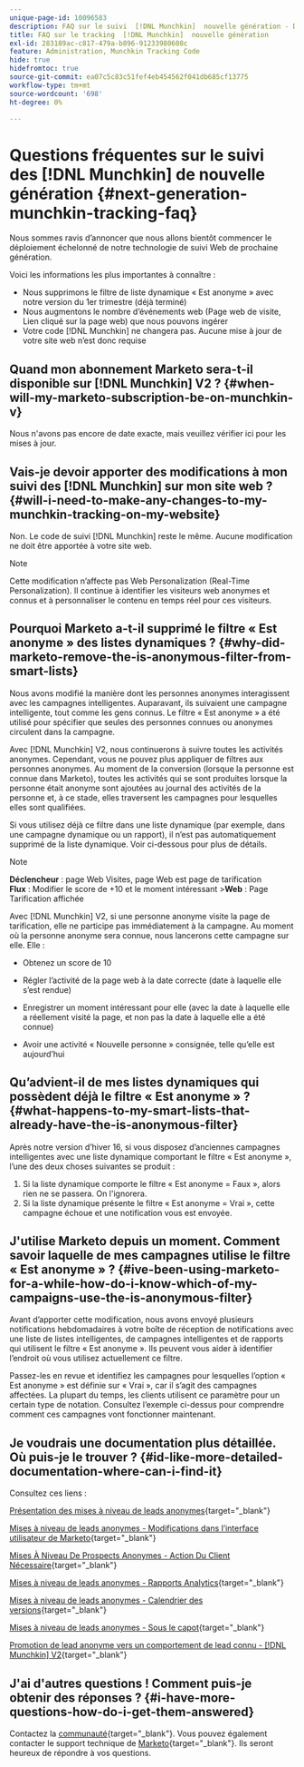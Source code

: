 ```yaml
---
unique-page-id: 10096583
description: FAQ sur le suivi  [!DNL Munchkin]  nouvelle génération - Documents Marketo - Documentation du produit
title: FAQ sur le tracking  [!DNL Munchkin]  nouvelle génération
exl-id: 283189ac-c817-479a-b896-91233980608c
feature: Administration, Munchkin Tracking Code
hide: true
hidefromtoc: true
source-git-commit: ea07c5c83c51fef4eb454562f041db685cf13775
workflow-type: tm+mt
source-wordcount: '698'
ht-degree: 0%

---
```


# Questions fréquentes sur le suivi des [!DNL Munchkin] de nouvelle génération {#next-generation-munchkin-tracking-faq}

Nous sommes ravis d’annoncer que nous allons bientôt commencer le déploiement échelonné de notre technologie de suivi Web de prochaine génération.

Voici les informations les plus importantes à connaître :

* Nous supprimons le filtre de liste dynamique « Est anonyme » avec notre version du 1er trimestre (déjà terminé)
* Nous augmentons le nombre d’événements web (Page web de visite, Lien cliqué sur la page web) que nous pouvons ingérer
* Votre code [!DNL Munchkin] ne changera pas. Aucune mise à jour de votre site web n’est donc requise

## Quand mon abonnement Marketo sera-t-il disponible sur [!DNL Munchkin] V2 ? {#when-will-my-marketo-subscription-be-on-munchkin-v}

Nous n&#39;avons pas encore de date exacte, mais veuillez vérifier ici pour les mises à jour.

## Vais-je devoir apporter des modifications à mon suivi des [!DNL Munchkin] sur mon site web ? {#will-i-need-to-make-any-changes-to-my-munchkin-tracking-on-my-website}

Non. Le code de suivi [!DNL Munchkin] reste le même. Aucune modification ne doit être apportée à votre site web.

>[!NOTE]
>
>Cette modification n’affecte pas Web Personalization (Real-Time Personalization). Il continue à identifier les visiteurs web anonymes et connus et à personnaliser le contenu en temps réel pour ces visiteurs.

## Pourquoi Marketo a-t-il supprimé le filtre « Est anonyme » des listes dynamiques ? {#why-did-marketo-remove-the-is-anonymous-filter-from-smart-lists}

Nous avons modifié la manière dont les personnes anonymes interagissent avec les campagnes intelligentes. Auparavant, ils suivaient une campagne intelligente, tout comme les gens connus. Le filtre « Est anonyme » a été utilisé pour spécifier que seules des personnes connues ou anonymes circulent dans la campagne.

Avec [!DNL Munchkin] V2, nous continuerons à suivre toutes les activités anonymes. Cependant, vous ne pouvez plus appliquer de filtres aux personnes anonymes. Au moment de la conversion (lorsque la personne est connue dans Marketo), toutes les activités qui se sont produites lorsque la personne était anonyme sont ajoutées au journal des activités de la personne et, à ce stade, elles traversent les campagnes pour lesquelles elles sont qualifiées.

Si vous utilisez déjà ce filtre dans une liste dynamique (par exemple, dans une campagne dynamique ou un rapport), il n’est pas automatiquement supprimé de la liste dynamique. Voir ci-dessous pour plus de détails.

>[!NOTE]
>
>**Déclencheur** : page Web Visites, page Web est page de tarification\
>**Flux** : Modifier le score de +10 et le moment intéressant
>&#x200B;>**Web** : Page Tarification affichée
>
>Avec [!DNL Munchkin] V2, si une personne anonyme visite la page de tarification, elle ne participe pas immédiatement à la campagne. Au moment où la personne anonyme sera connue, nous lancerons cette campagne sur elle. Elle :
>
>* Obtenez un score de 10
>
>* Régler l’activité de la page web à la date correcte (date à laquelle elle s’est rendue)
>
>* Enregistrer un moment intéressant pour elle (avec la date à laquelle elle a réellement visité la page, et non pas la date à laquelle elle a été connue)
>
>* Avoir une activité « Nouvelle personne » consignée, telle qu’elle est aujourd’hui

## Qu’advient-il de mes listes dynamiques qui possèdent déjà le filtre « Est anonyme » ? {#what-happens-to-my-smart-lists-that-already-have-the-is-anonymous-filter}

Après notre version d’hiver 16, si vous disposez d’anciennes campagnes intelligentes avec une liste dynamique comportant le filtre « Est anonyme », l’une des deux choses suivantes se produit :

1. Si la liste dynamique comporte le filtre « Est anonyme = Faux », alors rien ne se passera. On l&#39;ignorera.
1. Si la liste dynamique présente le filtre « Est anonyme = Vrai », cette campagne échoue et une notification vous est envoyée.

## J&#39;utilise Marketo depuis un moment. Comment savoir laquelle de mes campagnes utilise le filtre « Est anonyme » ? {#ive-been-using-marketo-for-a-while-how-do-i-know-which-of-my-campaigns-use-the-is-anonymous-filter}

Avant d’apporter cette modification, nous avons envoyé plusieurs notifications hebdomadaires à votre boîte de réception de notifications avec une liste de listes intelligentes, de campagnes intelligentes et de rapports qui utilisent le filtre « Est anonyme ». Ils peuvent vous aider à identifier l’endroit où vous utilisez actuellement ce filtre.

Passez-les en revue et identifiez les campagnes pour lesquelles l’option « Est anonyme » est définie sur « Vrai », car il s’agit des campagnes affectées. La plupart du temps, les clients utilisent ce paramètre pour un certain type de notation. Consultez l’exemple ci-dessus pour comprendre comment ces campagnes vont fonctionner maintenant.

## Je voudrais une documentation plus détaillée. Où puis-je le trouver ? {#id-like-more-detailed-documentation-where-can-i-find-it}

Consultez ces liens :

[Présentation des mises à niveau de leads anonymes](https://nation.marketo.com/docs/DOC-2937){target="_blank"}

[Mises à niveau de leads anonymes - Modifications dans l’interface utilisateur de Marketo](https://nation.marketo.com/docs/DOC-2938){target="_blank"}

[Mises À Niveau De Prospects Anonymes - Action Du Client Nécessaire](https://nation.marketo.com/docs/DOC-2939){target="_blank"}

[Mises à niveau de leads anonymes - Rapports Analytics](https://nation.marketo.com/docs/DOC-2940){target="_blank"}

[Mises à niveau de leads anonymes - Calendrier des versions](https://nation.marketo.com/docs/DOC-2961){target="_blank"}

[Mises à niveau de leads anonymes - Sous le capot](https://nation.marketo.com/docs/DOC-2962){target="_blank"}

[Promotion de lead anonyme vers un comportement de lead connu - [!DNL Munchkin] V2](https://nation.marketo.com/docs/DOC-2963){target="_blank"}

## J&#39;ai d&#39;autres questions ! Comment puis-je obtenir des réponses ? {#i-have-more-questions-how-do-i-get-them-answered}

Contactez la [communauté](https://nation.marketo.com/){target="_blank"}. Vous pouvez également contacter le support technique de [Marketo](https://nation.marketo.com/t5/Support/ct-p/Support){target="_blank"}. Ils seront heureux de répondre à vos questions.
